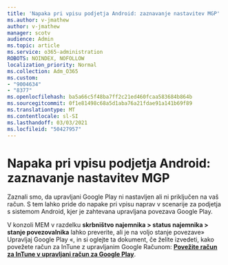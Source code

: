 ```yaml
---
title: 'Napaka pri vpisu podjetja Android: zaznavanje nastavitev MGP'
ms.author: v-jmathew
author: v-jmathew
manager: scotv
audience: Admin
ms.topic: article
ms.service: o365-administration
ROBOTS: NOINDEX, NOFOLLOW
localization_priority: Normal
ms.collection: Adm_O365
ms.custom:
- "9004634"
- "8377"
ms.openlocfilehash: ba5a66c5f48ba7ff2c21ed460fcaa583684b864b
ms.sourcegitcommit: 0f1e81498c68a5d1aba76a21fdae91a141b69f89
ms.translationtype: MT
ms.contentlocale: sl-SI
ms.lasthandoff: 03/03/2021
ms.locfileid: "50427957"
---
```

# <a name="android-enterprise-enrollment-error-mgp-set-up-detection"></a>Napaka pri vpisu podjetja Android: zaznavanje nastavitev MGP

Zaznali smo, da upravljani Google Play ni nastavljen ali ni priključen na vaš račun. S tem lahko pride do napake pri vpisu naprav v scenarije za podjetja s sistemom Android, kjer je zahtevana upravljana povezava Google Play.

V konzoli MEM v razdelku **skrbništvo najemnika > status najemnika > stanje povezovalnika** lahko preverite, ali je na voljo stanje povezave» Upravljaj Google Play «, in si oglejte ta dokument, če želite izvedeti, kako povežete račun za InTune z upravljanim Google Računom: **[Povežite račun za InTune v upravljani račun za Google Play](https://docs.microsoft.com/mem/intune/enrollment/connect-intune-android-enterprise)**.
